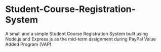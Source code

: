# Student-Course-Registration-System
A small and a simple Student Course Registration System built using Node.js and Express.js as the mid-term assignment during PayPal Value Added Program (VAP). 
